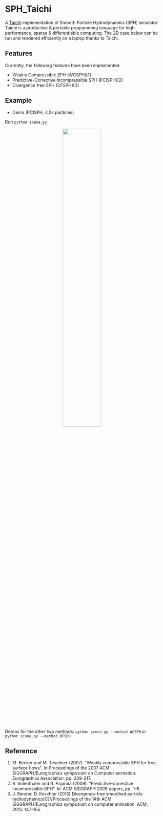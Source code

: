# SPH_Taichi
A [Taichi](https://github.com/taichi-dev/taichi) implementation of Smooth Particle Hydrodynamics (SPH) simulator. Taichi is a productive & portable programming language for high-performance, sparse & differentiable computing. The 2D case below can be run and rendered efficiently on a laptop thanks to Taichi.

## Features
Currently, the following features have been implemented:
- Weakly Compressible SPH (WCSPH)[1]
- Predictive-Corrective Incompressible SPH (PCISPH)[2]
- Divergence free SPH (DFSPH)[3]

## Example

- Demo (PCISPH, 4.5k particles)

Run ```python scene.py```
<p align="center">
  <img src="https://github.com/erizmr/SPH_Taichi/blob/master/img/PCISPH.gif" width="50%" height="50%" />
</p>

Demos for the other two methods: ```python scene.py --method WCSPH``` or ```python scene.py --method DFSPH```

## Reference
1. M. Becker and M. Teschner (2007). "Weakly compressible SPH for free surface flows". In:Proceedings of the 2007 ACM SIGGRAPH/Eurographics symposium on Computer animation. Eurographics Association, pp. 209–217.
2. B. Solenthaler and R. Pajarola (2009). “Predictive-corrective incompressible SPH”. In: ACM SIGGRAPH 2009 papers, pp. 1–6.
3. J. Bender, D. Koschier (2015) Divergence-free smoothed particle hydrodynamics[C]//Proceedings of the 14th ACM SIGGRAPH/Eurographics symposium on computer animation. ACM, 2015: 147-155.
 
